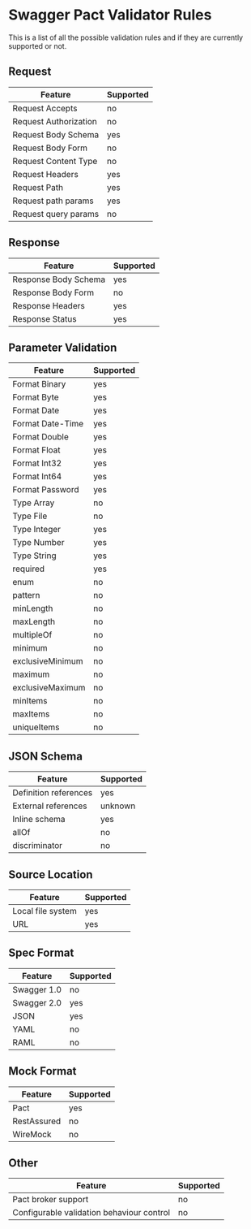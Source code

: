 # Swagger Pact Validator Rules

This is a list of all the possible validation rules and if they are currently supported or not.

## Request

| Feature | Supported |
|---|---|
| Request Accepts | no |
| Request Authorization | no |
| Request Body Schema | yes |
| Request Body Form | no |
| Request Content Type | no |
| Request Headers | yes |
| Request Path | yes |
| Request path params | yes |
| Request query params | no |


## Response

| Feature | Supported |
|---|---|
| Response Body Schema | yes |
| Response Body Form | no |
| Response Headers | yes |
| Response Status | yes |

## Parameter Validation

| Feature | Supported |
|---|---|
| Format Binary | yes |
| Format Byte | yes |
| Format Date | yes |
| Format Date-Time | yes |
| Format Double | yes |
| Format Float | yes |
| Format Int32 | yes |
| Format Int64 | yes |
| Format Password | yes |
| Type Array | no |
| Type File | no |
| Type Integer | yes |
| Type Number | yes |
| Type String | yes |
| required | yes |
| enum | no |
| pattern | no |
| minLength | no |
| maxLength | no |
| multipleOf | no |
| minimum | no |
| exclusiveMinimum | no |
| maximum | no |
| exclusiveMaximum | no |
| minItems | no |
| maxItems | no |
| uniqueItems | no |

## JSON Schema

| Feature | Supported |
|---|---|
| Definition references | yes |
| External references | unknown |
| Inline schema | yes |
| allOf | no |
| discriminator | no |

## Source Location

| Feature | Supported |
|---|---|
| Local file system | yes |
| URL | yes |


## Spec Format

| Feature | Supported |
|---|---|
| Swagger 1.0 | no |
| Swagger 2.0 | yes |
| JSON | yes |
| YAML | no |
| RAML | no |

## Mock Format

| Feature | Supported |
|---|---|
| Pact | yes |
| RestAssured | no |
| WireMock | no |

## Other

| Feature | Supported |
|---|---|
| Pact broker support | no |
| Configurable validation behaviour control | no |
